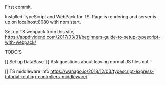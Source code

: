 First commit.

Installed TypeScript and WebPack for TS. Page is rendering and server is up on localhost:8080 with npm start.

Set up TS webpack from this site, https://appdividend.com/2017/03/31/beginners-guide-to-setup-typescript-with-webpack/

TODO'S

[] Set up DataBase.
[] Ask questions about leaving normal JS files out.

[] TS middleware info https://wanago.io/2018/12/03/typescript-express-tutorial-routing-controllers-middleware/